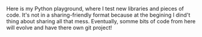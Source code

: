 Here is my Python playground, where I test new libraries and pieces of code. It's not in a sharing-friendly format because at the begining I dind't thing about sharing all that mess. Eventually, somme bits of code from here will evolve and have there own git project!
